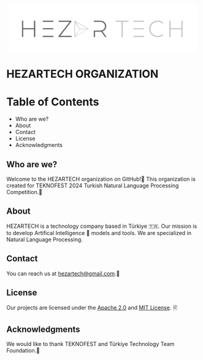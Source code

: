 <div style="margin:auto;" align="center">
<img src="https://github.com/HEZARTECH/.github/blob/main/profile/assets/HEZARTECH_LOGO.png?raw=true" />
</div>

# HEZARTECH ORGANIZATION

# Table of Contents

- Who are we?
- About
- Contact
- License
- Acknowledgments

## Who are we?

Welcome to the HEZARTECH organization on GitHub!👋 This organization is created for TEKNOFEST 2024 Turkish Natural Language Processing Competition.🏁

## About

HEZARTECH is a technology company based in Türkiye 🇹🇷. Our mission is to develop Artifical Intelligence 🤖 models and tools. We are specialized in Natural Language Processing.

<!--
## Projects

We are currently working on the following projects:

- [Project Name](https://github.com/HEZARTECH/project-name): A brief description of the project.
- [Project Name](https://github.com/HEZARTECH/project-name): A brief description of the project.
-->

## Contact

You can reach us at [hezartech@gmail.com](mailto:hezartech@gmail.com).📩

## License

Our projects are licensed under the [Apache 2.0](https://opensource.org/licenses/apache-2.0) and [MIT License](https://opensource.org/licenses/MIT). 🖹



## Acknowledgments

We would like to thank TEKNOFEST and Türkiye Technology Team Foundation.🙏
